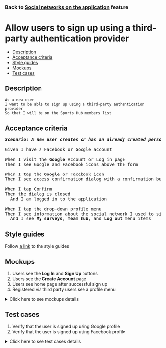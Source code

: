 ### Back to [Social networks on the application](../../README.md) feature

# Allow users to sign up using a third-party authentication provider

- [Description](#description)
- [Acceptance criteria](#acceptance-criteria)
- [Style guides](#style-guides)
- [Mockups](#mockups)
- [Test cases](#test-cases)

## Description

    As a new user
    I want to be able to sign up using a third-party authentication provider
    So that I will be on the Sports Hub members list

## Acceptance criteria

<pre>
<b><i>Scenario: A new user creates or has an already created personal account on Facebook or Google</i></b>

Given I have a Facebook or Google account

When I visit the <b>Google</b> Account or Log in page
Then I see Google and Facebook icons above the form

When I tap the <b>Google</b> or Facebook icon
Then I see access confirmation dialog with a confirmation button

When I tap Confirm
Then the dialog is closed
  And I am logged in to the application

When I tap the drop-down profile menu
Then I see information about the social network I used to sign up
  And I see <b>My surveys</b>, <b>Team hub</b>, and <b>Log out</b> menu items
</pre>

## Style guides

Follow [a link](https://www.figma.com/proto/0zkkf5WC77OSpvyD6YXpFE/Style-guides?page-id=0%3A1&node-id=19%3A5368&viewport=266%2C48%2C0.54&scaling=min-zoom&starting-point-node-id=19%3A5368) to the style guides

## Mockups

1. Users see the <b>Log In</b> and <b>Sign Up</b> buttons
2. Users see the <b>Create Account</b> page
3. Users see home page after successful sign up
4. Registered via third party users see a profile menu

<details>
  <summary>Click here to see mockups details</summary>

**1. Users see the Log In and Sign Up buttons:**

![Users see the Log In and Sign Up buttons](/sports_hub_portal/mobile_application_features/social_networks/images/application_user_profile_menu_logged_out.png)

**2. Users see the Create Account page:**

![Users see the Create Account page](/sports_hub_portal/mobile_application_features/social_networks/images/application_sing_up_form.png)

**3. Users see home page after successful sign up:**

![Users see home page after successful sign up](/sports_hub_portal/mobile_application_features/social_networks/images/application_main_articles_section.png)

**4. Registered via third party users see a profile menu:**

![Registered via third party users see a profile menu](/sports_hub_portal/mobile_application_features/social_networks/images/application_user_profile_menu_logged_with_third_party.png)

</details>

## Test cases

1. Verify that the user is signed up using Google profile
2. Verify that the user is signed up using Facebook profile

<details>
  <summary>Click here to see test cases details</summary>

### **#1. Verify that the user is signed up using Google profile**

|Preconditions|Steps|Expected result
------|-------|----------
|- Go to the Sports Hub home page</br>- The user is not logged in to the account</br>- Google profile is created|1) Tap **Log in**</br>2) Select the **Google** icon above sign up form</br>3) On the confirmation dialog box, tap **Confirm**|3) The dialog box is closed and I am logged in via **Google** profile|

### **#2. Verify that the user is signed up using Facebook profile**

|Preconditions|Steps|Expected result
------|-------|----------
|- Go to the Sports Hub home page</br>- The user is not logged in to the account</br>- Facebook profile is created|1) Tap **Log in**</br>2) Select the **Facebook** icon above sign up form</br>3) On the confirmation dialog box, tap **Confirm**|3) The dialog box is closed and I am logged in via **Facebook** profile|
</details>
